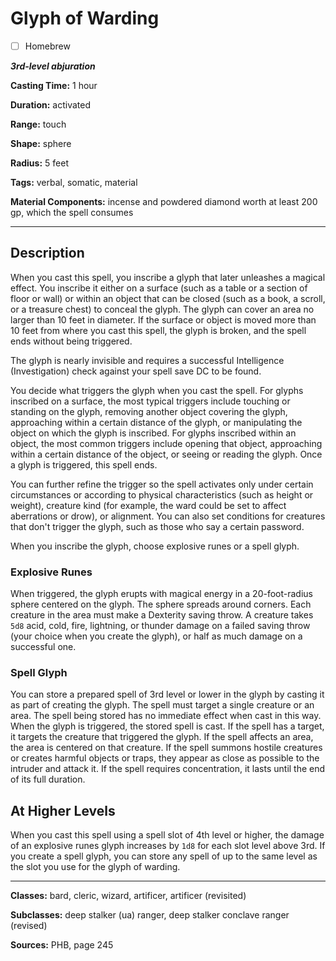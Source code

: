 # Glyph of Warding

- [ ] Homebrew

***3rd-level abjuration***

**Casting Time:** 1 hour

**Duration:** activated

**Range:** touch

**Shape:** sphere

**Radius:** 5 feet

**Tags:** verbal, somatic, material

**Material Components:** incense and powdered diamond worth at least 200 gp, which the spell consumes

---

## Description
When you cast this spell, you inscribe a glyph that later unleashes a magical effect.
You inscribe it either on a surface (such as a table or a section of floor or wall) or within an object that can be closed (such as a book, a scroll, or a treasure chest) to conceal the glyph.
The glyph can cover an area no larger than 10 feet in diameter.
If the surface or object is moved more than 10 feet from where you cast this spell, the glyph is broken, and the spell ends without being triggered.

The glyph is nearly invisible and requires a successful Intelligence (Investigation) check against your spell save DC to be found.

You decide what triggers the glyph when you cast the spell.
For glyphs inscribed on a surface, the most typical triggers include touching or standing on the glyph, removing another object covering the glyph, approaching within a certain distance of the glyph, or manipulating the object on which the glyph is inscribed.
For glyphs inscribed within an object, the most common triggers include opening that object, approaching within a certain distance of the object, or seeing or reading the glyph.
Once a glyph is triggered, this spell ends.

You can further refine the trigger so the spell activates only under certain circumstances or according to physical characteristics (such as height or weight), creature kind (for example, the ward could be set to affect aberrations or drow), or alignment.
You can also set conditions for creatures that don't trigger the glyph, such as those who say a certain password.

When you inscribe the glyph, choose explosive runes or a spell glyph.

### Explosive Runes
When triggered, the glyph erupts with magical energy in a 20-foot-radius sphere centered on the glyph.
The sphere spreads around corners.
Each creature in the area must make a Dexterity saving throw.
A creature takes `5d8` acid, cold, fire, lightning, or thunder damage on a failed saving throw (your choice when you create the glyph), or half as much damage on a successful one.

### Spell Glyph
You can store a prepared spell of 3rd level or lower in the glyph by casting it as part of creating the glyph.
The spell must target a single creature or an area.
The spell being stored has no immediate effect when cast in this way.
When the glyph is triggered, the stored spell is cast.
If the spell has a target, it targets the creature that triggered the glyph.
If the spell affects an area, the area is centered on that creature.
If the spell summons hostile creatures or creates harmful objects or traps, they appear as close as possible to the intruder and attack it.
If the spell requires concentration, it lasts until the end of its full duration.

## At Higher Levels
When you cast this spell using a spell slot of 4th level or higher, the damage of an explosive runes glyph increases by `1d8` for each slot level above 3rd.
If you create a spell glyph, you can store any spell of up to the same level as the slot you use for the glyph of warding.

---

**Classes:** bard, cleric, wizard, artificer, artificer (revisited)

**Subclasses:** deep stalker (ua) ranger, deep stalker conclave ranger (revised)

**Sources:** PHB, page 245

